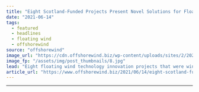 ```yaml
---
title: "Eight Scotland-Funded Projects Present Novel Solutions for Floating Wind"
date: "2021-06-14"
tags: 
  - featured
  - headlines
  - floating wind
  - offshorewind
source: "offshorewind"
image_url: "https://cdn.offshorewind.biz/wp-content/uploads/sites/2/2021/06/14163003/Dublin-Offshore.jpg"
image_fp: "/assets/img/post_thumbnails/8.jpg"
lead: "Eight floating wind technology innovation projects that were winners in a Scottish Government-funded competition"
article_url: "https://www.offshorewind.biz/2021/06/14/eight-scotland-funded-projects-present-novel-solutions-for-floating-wind/"
---
```


---
